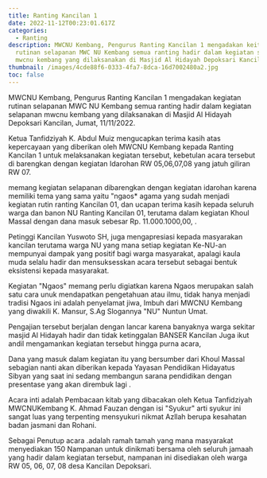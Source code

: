 ```yaml
---
title: Ranting Kancilan 1
date: 2022-11-12T00:23:01.617Z
categories:
  - Ranting
description: MWCNU Kembang, Pengurus Ranting Kancilan 1 mengadakan keitan
  rutinan selapanan MWC NU Kembang semua ranting hadir dalam kegiatan selapanan
  mwcnu kembang yang dilaksanakan di Masjid Al Hidayah Depoksari Kancilan.
thumbnail: /images/4cde88f6-0333-4fa7-8dca-16d7002480a2.jpg
toc: false
---
```

MWCNU Kembang, Pengurus Ranting Kancilan 1 mengadakan kegiatan rutinan selapanan MWC NU Kembang semua ranting hadir dalam kegiatan selapanan mwcnu kembang yang dilaksanakan di Masjid Al Hidayah Depoksari Kancilan, Jumat, 11/11/2022.

Ketua Tanfidziyah K. Abdul Muiz mengucapkan terima kasih atas kepercayaan yang diberikan oleh MWCNU Kembang kepada Ranting Kancilan 1 untuk melaksanakan kegiatan tersebut, kebetulan acara tersebut di barengkan dengan kegiatan Idarohan RW 05,06,07,08 yang jatuh giliran RW 07.

memang kegiatan selapanan dibarengkan dengan kegiatan idarohan karena memiliki tema yang sama yaitu "ngaos* agama yang sudah menjadi kegiatan rutin ranting Kancilan 01, dan ucapan terima kasih kepada seluruh warga dan banon NU Ranting Kancilan 01, terutama dalam kegiatan Khoul Massal dengan dana masuk sebesar Rp. 11.000.1000,00, .

Petinggi Kancilan Yuswoto SH, juga mengapresiasi kepada masyarakan kancilan terutama warga NU yang mana setiap kegiatan Ke-NU-an mempunyai dampak yang positif bagi warga masyarakat, apalagi kaula muda selalu hadir dan mensuksesskan acara tersebut sebagai bentuk eksistensi kepada masyarakat.

Kegiatan "Ngaos" memang perlu digiatkan karena Ngaos merupakan salah satu cara unuk mendapatkan pengetahuan atau ilmu, tidak hanya menjadi tradisi Ngaos ini adalah penyelamat jiwa, Imbuh dari MWCNU Kembang yang diwakili K. Mansur, S.Ag Slogannya "NU" Nuntun Umat.

Pengajian tersebut berjalan dengan lancar karena banyaknya warga sekitar masjid Al Hidayah hadir dan tidak ketinggalan BANSER Kancilan Juga ikut andil mengamankan kegiatan tersebut hingga purna acara,

Dana yang masuk dalam kegiatan itu yang bersumber dari Khoul Massal sebagian nanti akan diberikan kepada Yayasan Pendidikan Hidayatus Sibyan yang saat ini sedang membangun sarana pendidikan dengan presentase yang akan dirembuk lagi .

Acara inti adalah Pembacaan kitab yang dibacakan oleh Ketua Tanfidziyah MWCNUKembang K. Ahmad Fauzan dengan isi "Syukur" arti syukur ini sangat luas yang terpenting mensyukuri nikmat Azllah berupa kesahatan badan jasmani dan Rohani.

Sebagai Penutup acara .adalah ramah tamah yang mana masyarakat menyediakan 150 Nampanan untuk dinikmati bersama oleh seluruh jamaah yang hadir dalam kegiatan tersebut, nampanan ini disediakan oleh warga RW 05, 06, 07, 08 desa Kancilan Depoksari.